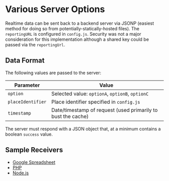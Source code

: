 # Various Server Options

Realtime data can be sent back to a backend server via JSONP (easiest method for doing so from potentially-statically-hosted files).  The `reportingURL` is configured in `config.js`.  Security was not a major consideration for this implementation although a shared key could be passed via the `reportingUrl`.

## Data Format

The following values are passed to the server:

| Parameter    | Value |
| -------- | ------- |
| `option`  | Selected value: `optionA`, `optionB`, `optionC` |
| `placeIdentifier` | Place identifier specified in `config.js`     |
| `timestamp` | Date/timestamp of request (used primarily to bust the cache) |

The server must respond with a JSON object that, at a minimum contains a boolean `success` value.

## Sample Receivers

- [Google Spreadsheet](GoogleSpreadsheet/)
- [PHP](PHP/)
- [Node.js](Node.js/)

